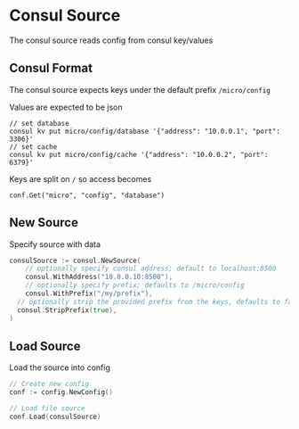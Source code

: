 # Consul Source

The consul source reads config from consul key/values

## Consul Format

The consul source expects keys under the default prefix `/micro/config`

Values are expected to be json

```
// set database
consul kv put micro/config/database '{"address": "10.0.0.1", "port": 3306}'
// set cache
consul kv put micro/config/cache '{"address": "10.0.0.2", "port": 6379}'
```

Keys are split on `/` so access becomes

```
conf.Get("micro", "config", "database")
```

## New Source

Specify source with data

```go
consulSource := consul.NewSource(
	// optionally specify consul address; default to localhost:8500
	consul.WithAddress("10.0.0.10:8500"),
	// optionally specify prefix; defaults to /micro/config
	consul.WithPrefix("/my/prefix"),
  // optionally strip the provided prefix from the keys, defaults to false
  consul.StripPrefix(true),
)
```

## Load Source

Load the source into config

```go
// Create new config
conf := config.NewConfig()

// Load file source
conf.Load(consulSource)
```
